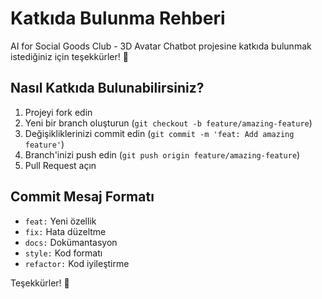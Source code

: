 # Katkıda Bulunma Rehberi

AI for Social Goods Club - 3D Avatar Chatbot projesine katkıda bulunmak istediğiniz için teşekkürler! 🎉

## Nasıl Katkıda Bulunabilirsiniz?

1. Projeyi fork edin
2. Yeni bir branch oluşturun (`git checkout -b feature/amazing-feature`)
3. Değişikliklerinizi commit edin (`git commit -m 'feat: Add amazing feature'`)
4. Branch'inizi push edin (`git push origin feature/amazing-feature`)
5. Pull Request açın

## Commit Mesaj Formatı

- `feat:` Yeni özellik
- `fix:` Hata düzeltme
- `docs:` Dokümantasyon
- `style:` Kod formatı
- `refactor:` Kod iyileştirme

Teşekkürler! 🚀
